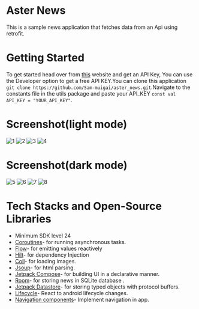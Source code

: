 # Aster News
This is a sample news application that fetches data from an Api using retrofit.

# Getting Started
To get started head over from [this](https://newsapi.org) website and get an API Key,
You can use the Developer option to get a free API KEY.You can clone this application `git clone https://github.com/Sam-muigai/aster_news.git`.Navigate to the constants file in the utils package and paste your API_KEY `const val API_KEY = "YOUR_API_KEY"`.

# Screenshot(light mode)
![1](https://user-images.githubusercontent.com/97452496/218014240-a7553983-6fb5-4434-b2fc-fa6aae8d71db.jpg)
![2](https://user-images.githubusercontent.com/97452496/218014288-02318b5f-daee-42d5-b54a-c910ae5e0ae0.jpg)
![3](https://user-images.githubusercontent.com/97452496/218014303-23b7265e-4ed0-45e6-91f9-45df8e3a68fd.jpg)
![4](https://user-images.githubusercontent.com/97452496/218014320-20d773fd-4f9f-409c-9d49-830513741de0.jpg)

# Screenshot(dark mode)
![5](https://user-images.githubusercontent.com/97452496/218014336-c0b90086-e67d-4659-8f31-d366b2ee1675.jpg)
![6](https://user-images.githubusercontent.com/97452496/218014369-31d7f20f-f05e-4543-8505-15e3cc814259.jpg)
![7](https://user-images.githubusercontent.com/97452496/218014381-7ae8e648-4946-4e44-9980-7a44bd8fcc10.jpg)
![8](https://user-images.githubusercontent.com/97452496/218014393-f6a7abf7-e4e8-4c00-b8af-53569583cfc3.jpg)

# Tech Stacks and Open-Source Libraries
* Minimum SDK level 24
* [Coroutines]()- for running asynchronous tasks.
* [Flow]()- for emitting values reactively
* [Hilt]()- for dependency Injection
* [Coil]()- for loading images.
* [Jsoup]()- for html parsing.
* [Jetpack Compose]()- for building UI in a declarative manner.
* [Room]()- for storing news in SQLite database .
* [Jetpack Datastore]()- for storing typed objects with protocol buffers.
* [Lifecycle]()- React to android lifecycle changes.
* [Navigation components]()- Implement navigation in app.

